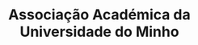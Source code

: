 ---
title: Associação Académica da Universidade do Minho
category: Parcerias
imagem_image_path: images/dynamic/W1siZnUiLCJodHRwczovL2FkYWdhd2ViLnMzLmFtYXpvbmF/aaum0d99.gif?sha=b68c703012165b7b
link: http://www.aaum.pt/
text: A Associação Académica da Universidade do Minho é uma entidade sem fins lucrativos que representa todos os alunos da Universidade do Minho. Criada em Dezembro de 1977, foi a segunda associação portuguesa a receber o título de Instituição de Utilidade Pública. Sediada em Braga e Guimarães, este organismo académico tem como objectivo fundamental contribuir para a promoção da formação cívica, física, cultural e científica dos seus associados.
---